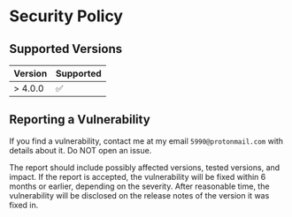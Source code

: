 # Security Policy

## Supported Versions

| Version | Supported          |
| ------- | ------------------ |
| > 4.0.0 | :white_check_mark: |

## Reporting a Vulnerability

If you find a vulnerability, contact me at my email `5990@protonmail.com` with details about it. Do NOT open an issue.

The report should include possibly affected versions, tested versions, and impact.
If the report is accepted, the vulnerability will be fixed within 6 months or earlier, depending on the severity. 
After reasonable time, the vulnerability will be disclosed on the release notes of the version it was fixed in.
